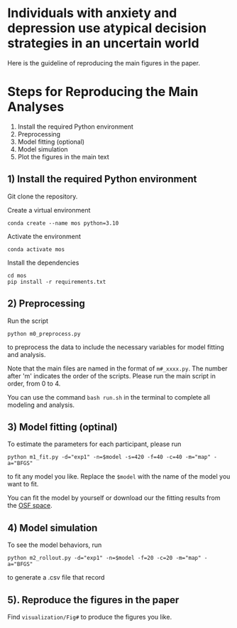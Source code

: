 # Individuals with anxiety and depression use atypical decision strategies in an uncertain world

Here is the guideline of reproducing the main figures in the paper. 

# Steps for Reproducing the Main Analyses
1. Install the required Python environment
2. Preprocessing
3. Model fitting (optional)
4. Model simulation 
5. Plot the figures in the main text

## 1) Install the required Python environment

Git clone the repository.

Create a virtual environment
```
conda create --name mos python=3.10
```
Activate the environment
```
conda activate mos
```
Install the dependencies
```
cd mos
pip install -r requirements.txt
```

## 2) Preprocessing

Run the script 

```
python m0_preprocess.py
```
to preprocess the data to include the necessary variables for model fitting and analysis. 

Note that the main files are named in the format of `m#_xxxx.py`. The number after 'm' indicates the order of the scripts. Please run the main script in order, from 0 to 4. 

You can use the command `bash run.sh` in the terminal to complete all modeling and analysis. 

## 3) Model fitting (optinal)

To estimate the parameters for each participant, please run
```
python m1_fit.py -d="exp1" -n=$model -s=420 -f=40 -c=40 -m="map" -a="BFGS"
```
to fit any model you like. Replace the `$model` with the name of the model you want to fit. 

You can fit the model by yourself or download our the fitting results from the [OSF space](https://osf.io/xmjaz/).  


## 4) Model simulation

To see the model behaviors, run
```
python m2_rollout.py -d="exp1" -n=$model -f=20 -c=20 -m="map" -a="BFGS"
```
to generate a .csv file that record 

## 5). Reproduce the figures in the paper

Find `visualization/Fig#` to produce the figures you like.
 









